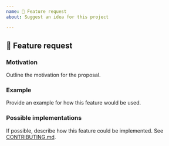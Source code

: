 ```yaml
---
name: 🚀 Feature request
about: Suggest an idea for this project

---
```


## 🚀 Feature request

### Motivation

Outline the motivation for the proposal.

### Example

Provide an example for how this feature would be used.

### Possible implementations

If possible, describe how this feature could be implemented. See [CONTRIBUTING.md](https://github.com/reakit/reakit/blob/master/CONTRIBUTING.md).
